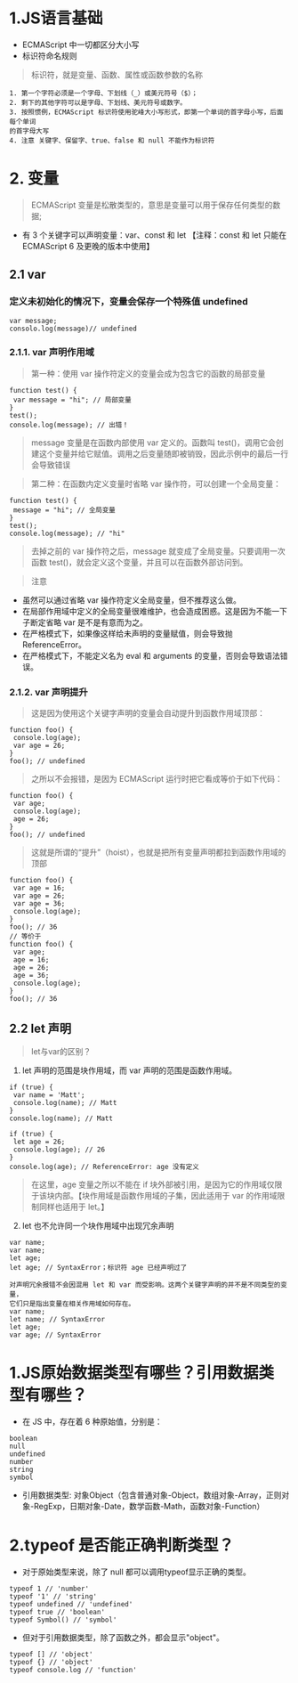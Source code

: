 # 1.JS语言基础
* ECMAScript 中一切都区分大小写
* 标识符命名规则
> 标识符，就是变量、函数、属性或函数参数的名称

```
1. 第一个字符必须是一个字母、下划线（_）或美元符号（$）；
2. 剩下的其他字符可以是字母、下划线、美元符号或数字。
3. 按照惯例，ECMAScript 标识符使用驼峰大小写形式，即第一个单词的首字母小写，后面每个单词
的首字母大写
4. 注意 关键字、保留字、true、false 和 null 不能作为标识符
```
# 2. 变量
> ECMAScript 变量是松散类型的，意思是变量可以用于保存任何类型的数据;  

* 有 3 个关键字可以声明变量：var、const 和 let 【注释：const 和 let 只能在 ECMAScript 6 及更晚的版本中使用】

##  2.1 var
###  定义未初始化的情况下，变量会保存一个特殊值 undefined

```
var message;
consolo.log(message)// undefined
```

### 2.1.1. var 声明作用域
> 第一种：使用 var 操作符定义的变量会成为包含它的函数的局部变量

```
function test() { 
 var message = "hi"; // 局部变量
} 
test(); 
console.log(message); // 出错！
```
> message 变量是在函数内部使用 var 定义的。函数叫 test()，调用它会创建这个变量并给它赋值。调用之后变量随即被销毁，因此示例中的最后一行会导致错误

> 第二种：在函数内定义变量时省略 var 操作符，可以创建一个全局变量：

```
function test() { 
 message = "hi"; // 全局变量
} 
test(); 
console.log(message); // "hi" 
```

> 去掉之前的 var 操作符之后，message 就变成了全局变量。只要调用一次函数 test()，就会定义这个变量，并且可以在函数外部访问到。

> 注意

* 虽然可以通过省略 var 操作符定义全局变量，但不推荐这么做。
* 在局部作用域中定义的全局变量很难维护，也会造成困惑。这是因为不能一下子断定省略 var 是不是有意而为之。
* 在严格模式下，如果像这样给未声明的变量赋值，则会导致抛ReferenceError。
* 在严格模式下，不能定义名为 eval 和 arguments 的变量，否则会导致语法错误。

### 2.1.2. var 声明提升
> 这是因为使用这个关键字声明的变量会自动提升到函数作用域顶部：

```
function foo() {
 console.log(age); 
 var age = 26; 
} 
foo(); // undefined 
```
> 之所以不会报错，是因为 ECMAScript 运行时把它看成等价于如下代码：

```
function foo() { 
 var age; 
 console.log(age); 
 age = 26; 
} 
foo(); // undefined 
```
>这就是所谓的“提升”（hoist），也就是把所有变量声明都拉到函数作用域的顶部

```
function foo() {
 var age = 16; 
 var age = 26; 
 var age = 36;   
 console.log(age); 
} 
foo(); // 36
// 等价于
function foo() {
 var age; 
 age = 16;
 age = 26; 
 age = 36;   
 console.log(age); 
} 
foo(); // 36
```
## 2.2 let 声明
> let与var的区别？

1. let 声明的范围是块作用域，而 var 声明的范围是函数作用域。

```
if (true) { 
 var name = 'Matt'; 
 console.log(name); // Matt 
} 
console.log(name); // Matt
```
```
if (true) { 
 let age = 26; 
 console.log(age); // 26 
} 
console.log(age); // ReferenceError: age 没有定义
```
> 在这里，age 变量之所以不能在 if 块外部被引用，是因为它的作用域仅限于该块内部。【块作用域是函数作用域的子集，因此适用于 var 的作用域限制同样也适用于 let。】

2. let 也不允许同一个块作用域中出现冗余声明
```
var name; 
var name; 
let age; 
let age; // SyntaxError；标识符 age 已经声明过了

```
```
对声明冗余报错不会因混用 let 和 var 而受影响。这两个关键字声明的并不是不同类型的变量，
它们只是指出变量在相关作用域如何存在。
var name; 
let name; // SyntaxError 
let age; 
var age; // SyntaxError
```











# 1.JS原始数据类型有哪些？引用数据类型有哪些？
* 在 JS 中，存在着 6 种原始值，分别是：

```
boolean
null
undefined
number
string
symbol
```
* 引用数据类型: 对象Object（包含普通对象-Object，数组对象-Array，正则对象-RegExp，日期对象-Date，数学函数-Math，函数对象-Function）

# 2.typeof 是否能正确判断类型？
* 对于原始类型来说，除了 null 都可以调用typeof显示正确的类型。
```
typeof 1 // 'number'
typeof '1' // 'string'
typeof undefined // 'undefined'
typeof true // 'boolean'
typeof Symbol() // 'symbol'
```
* 但对于引用数据类型，除了函数之外，都会显示"object"。

```
typeof [] // 'object'
typeof {} // 'object'
typeof console.log // 'function'
```
